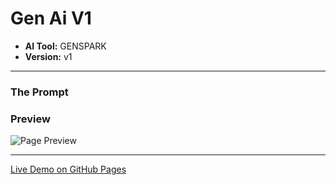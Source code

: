 # Gen Ai V1

* **AI Tool:** GENSPARK
* **Version:** v1

---

### The Prompt

>

### Preview

![Page Preview](./preview.png)

---

[Live Demo on GitHub Pages](https://your-username.github.io/AI-Frontend-Gallery/Genspark/gen-ai-v1/)
